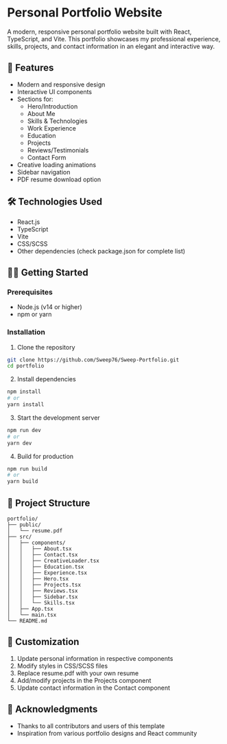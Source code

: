# Personal Portfolio Website

A modern, responsive personal portfolio website built with React, TypeScript, and Vite. This portfolio showcases my professional experience, skills, projects, and contact information in an elegant and interactive way.

## 🚀 Features

- Modern and responsive design
- Interactive UI components
- Sections for:
  - Hero/Introduction
  - About Me
  - Skills & Technologies
  - Work Experience
  - Education
  - Projects
  - Reviews/Testimonials
  - Contact Form
- Creative loading animations
- Sidebar navigation
- PDF resume download option

## 🛠️ Technologies Used

- React.js
- TypeScript
- Vite
- CSS/SCSS
- Other dependencies (check package.json for complete list)

## 🏃‍♂️ Getting Started

### Prerequisites

- Node.js (v14 or higher)
- npm or yarn

### Installation

1. Clone the repository
```bash
git clone https://github.com/Sweep76/Sweep-Portfolio.git
cd portfolio
```

2. Install dependencies
```bash
npm install
# or
yarn install
```

3. Start the development server
```bash
npm run dev
# or
yarn dev
```

4. Build for production
```bash
npm run build
# or
yarn build
```

## 📁 Project Structure

```
portfolio/
├── public/
│   └── resume.pdf
├── src/
│   ├── components/
│   │   ├── About.tsx
│   │   ├── Contact.tsx
│   │   ├── CreativeLoader.tsx
│   │   ├── Education.tsx
│   │   ├── Experience.tsx
│   │   ├── Hero.tsx
│   │   ├── Projects.tsx
│   │   ├── Reviews.tsx
│   │   ├── Sidebar.tsx
│   │   └── Skills.tsx
│   ├── App.tsx
│   └── main.tsx
└── README.md
```

## 🎨 Customization

1. Update personal information in respective components
2. Modify styles in CSS/SCSS files
3. Replace resume.pdf with your own resume
4. Add/modify projects in the Projects component
5. Update contact information in the Contact component


## 🙏 Acknowledgments

- Thanks to all contributors and users of this template
- Inspiration from various portfolio designs and React community
